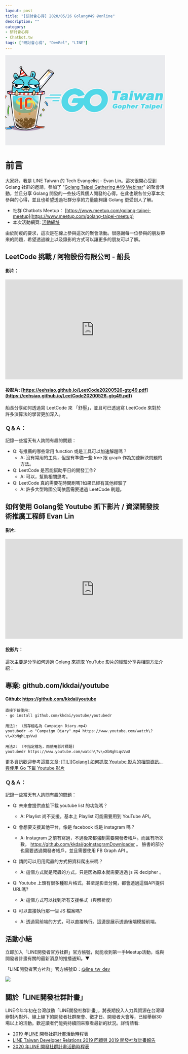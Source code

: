 ```yaml
---
layout: post
title: "[研討會心得] 2020/05/26 Golang#49 @online"
description: ""
category: 
- 研討會心得
- Chatbot.tw
tags: ["研討會心得", "DevRel", "LINE"]
---
```


![](../images/2020/gtg.jpeg)

# 前言

大家好，我是 LINE Taiwan 的 Tech Evangelist - Evan Lin。這次很開心受到 Golang 社群的邀請，參加了 "[Golang Taipei Gathering #49 Webinar](https://www.meetup.com/golang-taipei-meetup/events/270708366/)" 的聚會活動，並且分享 Golang 開發的一些技巧與個人開發的心得。在此也跟各位分享本次參與的心得，並且也希望透過社群分享的力量能夠讓 Golang 更受到人了解。  

- 社群 Chatbots Meetup： [https://www.meetup.com/golang-taipei-meetup](https://www.meetup.com/golang-taipei-meetup) 
- 本次活動網頁:  [活動網址](https://www.meetup.com/golang-taipei-meetup/events/270708366/)﻿

由於防疫的要求，這次是在線上參與這次的聚會活動。很感謝每一位參與的朋友帶來的問題，希望透過線上以及錄影的方式可以讓更多的朋友可以了解。



## LeetCode 挑戰 / 阿物股份有限公司 - 船長

#### 影片：  

<iframe width="560" height="315" src="https://www.youtube.com/embed/RoM4hGFW6Mc?start=1509" frameborder="0" allow="accelerometer; autoplay; encrypted-media; gyroscope; picture-in-picture" allowfullscreen></iframe>

#### 投影片: [https://eehsiao.github.io/LeetCode20200526-gtg49.pdf](https://eehsiao.github.io/LeetCode20200526-gtg49.pdf)

船長分享如何透過寫 LeetCode 來 「舒壓」，並且可已透過寫 LeetCode 來對於許多演算法的學習更加深入。 

### Ｑ＆Ａ：
記錄一些當天有人詢問有趣的問題：

- Q: 有推薦的哪些常用 function 或是工具可以加速解題嗎？
  - A: 沒有常用的工具，但是有準備一些 tree 跟 graph 作為加速解決問題的方法。
- Q: LeetCode 是否能幫助平日的開發工作? 
  - A: 可以，幫助相關思考。
- Q: LeetCode 真的需要花時間刷嗎?如果已經有其他經驗了
  - A: 許多大型跨國公司依舊需要透過 LeetCode 刷題。



##  如何使用 Golang從 Youtube 抓下影片 / 資深開發技術推廣工程師 Evan Lin

#### 影片:

<iframe width="560" height="315" src="https://www.youtube.com/embed/RoM4hGFW6Mc?start=4320" frameborder="0" allow="accelerometer; autoplay; encrypted-media; gyroscope; picture-in-picture" allowfullscreen></iframe>

#### 投影片：

<script async class="speakerdeck-embed" data-id="a230f4015f8e402b9b734c10e45a9d1d" data-ratio="1.77777777777778" src="//speakerdeck.com/assets/embed.js"></script>

這次主要是分享如何透過 Golang 來抓取 YouTube 影片的經驗分享與相關方法介紹：

## 專案: github.com/kkdai/youtube 

####  Github: https://github.com/kkdai/youtube

```
直接下載使用:
- go install github.com/kkdai/youtube/youtubedr

用法1: （另存檔名為 Campaign Diary.mp4）
youtubedr -o "Campaign Diary".mp4 https://www.youtube.com/watch\?v\=XbNghLqsVwU

用法2: （不指定檔名，而使用影片標題)
youtubedr https://www.youtube.com/watch\?v\=XbNghLqsVwU
```



更多資訊歡迎參考這篇文章: [[TIL][Golang] 如何抓取 Youtube 影片的相關資訊，與使用 Go 下載 Youtube 影片](http://www.evanlin.com/til-golang-youtube/)

### Ｑ＆Ａ：
記錄一些當天有人詢問有趣的問題：

- Q:  未來會提供直接下載 youtube list 的功能嗎？
  - A: Playlist 尚不支援，基本上 Playlist 可能需要用到 YouTube API。

- Q: 會想要支援其他平台，像是 facebook 或是 instagram 嗎？
  - A: Instagram 之前有寫過，不過後來都強制需要開發者帳戶。而且有所次數。 https://github.com/kkdai/goInstagramDownloader 。 臉書的部分也需要透過開發者帳戶，並且需要使用 FB Graph API 。
- Q: 請問可以用用爬蟲的方式把資料爬出來嗎？
  - A: 這個方式就是爬蟲的方式，只是因為原本就需要透過 js 來 decipher 。
- Q: Youtube 上頭有很多種影片格式，甚至是影音分開，都會透過這個API提供URL嗎?
  - A: 這個方式可以找到所有支援格式（與解析度）
- Q: 可以直接執行那一個 JS 檔案嗎?
  - A: 透過寫前端的方式，可以直接執行。這邊是展示透過後端模擬前端。



## 活動小結

立即加入「LINE開發者官方社群」官方帳號，就能收到第一手Meetup活動，或與開發者計畫有關的最新消息的推播通知。▼

「LINE開發者官方社群」官方帳號ID：[@line_tw_dev](https://lin.ee/s5RsZHo)

![](http://www.evanlin.com/images/2020/line-tw-dev-qr.png)

## 關於「LINE開發社群計畫」

LINE今年年初在台灣啟動「LINE開發社群計畫」，將長期投入人力與資源在台灣舉辦對內對外、線上線下的開發者社群聚會、徵才日、開發者大會等，已經舉辦30場以上的活動。歡迎讀者們能夠持續回來察看最新的狀況。詳情請看:

- [2019 年LINE 開發社群計畫活動時程表](https://engineering.linecorp.com/zh-hant/blog/line-taiwan-developer-relations-2019-plan/)
- [LINE Taiwan Developer Relations 2019 回顧與 2019 開發社群計畫報告](https://engineering.linecorp.com/zh-hant/blog/line-taiwan-developer-relations-2019/)
- [2020 年LINE 開發社群計畫活動時程表](https://engineering.linecorp.com/zh-hant/blog/2020-line-tw-devrel/)

